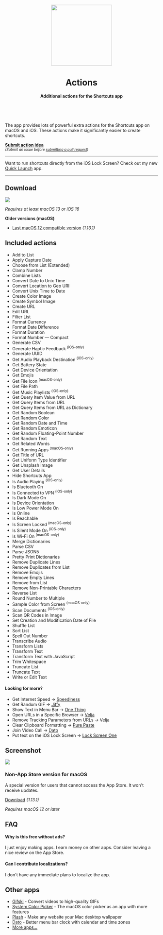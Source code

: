 <div align="center">
	<br>
	<a href="https://sindresorhus.com/actions">
		<img src="Stuff/AppIcon-readme.png" width="200" height="200">
	</a>
	<h1>Actions</h1>
	<p>
		<b>Additional actions for the Shortcuts app</b>
	</p>
	<br>
	<br>
	<br>
</div>

The app provides lots of powerful extra actions for the Shortcuts app on macOS and iOS. These actions make it significantly easier to create shortcuts.

[**Submit action idea**](https://github.com/sindresorhus/Actions/issues/new/choose)\
<sub>*(Submit an issue before [submitting a pull request](.github/contributing.md))*</sub>

---

Want to run shortcuts directly from the iOS Lock Screen? Check out my new [Quick Launch](https://sindresorhus.com/quick-launch) app.

---

## Download

[![](https://sindresorhus.com/assets/download-on-app-store-badge.svg)](https://apps.apple.com/app/id1586435171)

*Requires at least macOS 13 or iOS 16*

**Older versions (macOS)**

- [Last macOS 12 compatible version](https://github.com/sindresorhus/Actions/releases/download/v1.13.1/Actions.1.13.1.-.macOS.12.zip) *(1.13.1)*

## Included actions

- Add to List
- Apply Capture Date
- Choose from List (Extended)
- Clamp Number
- Combine Lists
- Convert Date to Unix Time
- Convert Location to Geo URI
- Convert Unix Time to Date
- Create Color Image
- Create Symbol Image
- Create URL
- Edit URL
- Filter List
- Format Currency
- Format Date Difference
- Format Duration
- Format Number — Compact
- Generate CSV
- Generate Haptic Feedback <sup>(iOS-only)</sup>
- Generate UUID
- Get Audio Playback Destination <sup>(iOS-only)</sup>
- Get Battery State
- Get Device Orientation
- Get Emojis
- Get File Icon <sup>(macOS-only)</sup>
- Get File Path
- Get Music Playlists <sup>(iOS-only)</sup>
- Get Query Item Value from URL
- Get Query Items from URL
- Get Query Items from URL as Dictionary
- Get Random Boolean
- Get Random Color
- Get Random Date and Time
- Get Random Emoticon
- Get Random Floating-Point Number
- Get Random Text
- Get Related Words
- Get Running Apps <sup>(macOS-only)</sup>
- Get Title of URL
- Get Uniform Type Identifier
- Get Unsplash Image
- Get User Details
- Hide Shortcuts App
- Is Audio Playing <sup>(iOS-only)</sup>
- Is Bluetooth On
- Is Connected to VPN <sup>(iOS-only)</sup>
- Is Dark Mode On
- Is Device Orientation
- Is Low Power Mode On
- Is Online
- Is Reachable
- Is Screen Locked <sup>(macOS-only)</sup>
- Is Silent Mode On <sup>(iOS-only)</sup>
- Is Wi-Fi On <sup>(macOS-only)</sup>
- Merge Dictionaries
- Parse CSV
- Parse JSON5
- Pretty Print Dictionaries
- Remove Duplicate Lines
- Remove Duplicates from List
- Remove Emojis
- Remove Empty Lines
- Remove from List
- Remove Non-Printable Characters
- Reverse List
- Round Number to Multiple
- Sample Color from Screen <sup>(macOS-only)</sup>
- Scan Documents <sup>(iOS-only)</sup>
- Scan QR Codes in Image
- Set Creation and Modification Date of File
- Shuffle List
- Sort List
- Spell Out Number
- Transcribe Audio
- Transform Lists
- Transform Text
- Transform Text with JavaScript
- Trim Whitespace
- Truncate List
- Truncate Text
- Write or Edit Text

#### Looking for more?

- Get Internet Speed → [Speediness](https://sindresorhus.com/speediness)
- Get Random GIF → [Jiffy](https://sindresorhus.com/jiffy)
- Show Text in Menu Bar → [One Thing](https://sindresorhus.com/one-thing)
- Open URLs in a Specific Browser → [Velja](https://sindresorhus.com/velja)
- Remove Tracking Parameters from URLs → [Velja](https://sindresorhus.com/velja)
- Clear Clipboard Formatting → [Pure Paste](https://sindresorhus.com/pure-paste)
- Join Video Call → [Dato](https://sindresorhus.com/dato)
- Put text on the iOS Lock Screen → [Lock Screen One](https://sindresorhus.com/lock-screen-one)

## Screenshot

![](Stuff/screenshot1.jpg)

### Non-App Store version for macOS

A special version for users that cannot access the App Store. It won't receive updates.

[Download](https://dsc.cloud/sindresorhus/Actions-1.13.1-1661934485) *(1.13.1)*

*Requires macOS 12 or later*

## FAQ

#### Why is this free without ads?

I just enjoy making apps. I earn money on other apps. Consider leaving a nice review on the App Store.

#### Can I contribute localizations?

I don't have any immediate plans to localize the app.

## Other apps

- [Gifski](https://github.com/sindresorhus/Gifski) - Convert videos to high-quality GIFs
- [System Color Picker](https://github.com/sindresorhus/System-Color-Picker) - The macOS color picker as an app with more features
- [Plash](https://github.com/sindresorhus/Plash) - Make any website your Mac desktop wallpaper
- [Dato](https://sindresorhus.com/dato) - Better menu bar clock with calendar and time zones
- [More apps…](https://sindresorhus.com/apps)
